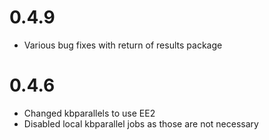 # 0.4.9
* Various bug fixes with return of results package

# 0.4.6
* Changed kbparallels to use EE2
* Disabled local kbparallel jobs as those are not necessary
